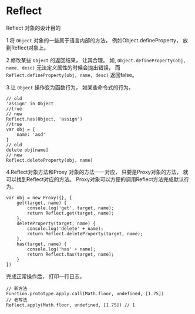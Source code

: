 # Reflect

Reflect 对象的设计目的

1.将 `Object` 对象的一些属于语言内部的方法， 例如Object.defineProperty， 放到Reflect对象上。 

2.修改某些 `Object` 的返回结果， 让其合理。 如, `Object.defineProperty(obj, name, desc)` 无法定义属性的时候会抛出错误， 而 `Reflect.defineProperty(obj, name, desc)` 返回false。 

3.让 `Object` 操作变为函数行为， 如某些命令式的行为。 

    // old
    'assign' in Object
    //true
    // new
    Reflect.has(Object, 'assign')
    //true
    var obj = {
        name: 'asd'
    }
    // old
    delete obj[name]
    // new
    Reflect.deleteProperty(obj, name)

4.Reflect对象方法和Proxy 对象的方法一一对应， 只要是Proxy对象的方法， 就可以找到Reflect对应的方法。 Proxy对象可以方便的调用Reflect方法完成默认行为。 

    var obj = new Proxy({}, {
        get(target, name) {
            console.log('get', target, name); 
            return Reflect.get(target, name); 
        }, 
        deleteProperty(target, name) {
            console.log('delete' + name); 
            return Reflect.deleteProperty(target, name); 
        }, 
        has(target, name) {
            console.log('has' + name); 
            return Reflect.has(target, name); 
        }
    })

完成正常操作后， 打印一行日志。 

    // 新方法
    Function.prototype.apply.call(Math.floor, undefined, [1.75])
    // 老写法
    Reflect.apply(Math.floor, undefined, [1.75]) // 1

